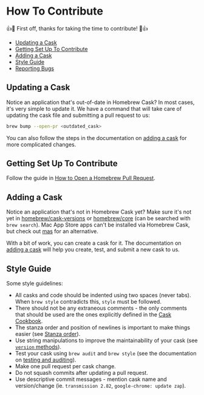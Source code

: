 # How To Contribute

:+1::tada: First off, thanks for taking the time to contribute! :tada::+1:

* [Updating a Cask](#updating-a-cask)
* [Getting Set Up To Contribute](#getting-set-up-to-contribute)
* [Adding a Cask](#adding-a-cask)
* [Style Guide](#style-guide)
* [Reporting Bugs](README.md#reporting-bugs)

## Updating a Cask

Notice an application that's out-of-date in Homebrew Cask? In most cases, it's very simple to update it. We have a command that will take care of updating the cask file and submitting a pull request to us:

```bash
brew bump --open-pr <outdated_cask>
```

You can also follow the steps in the documentation on [adding a cask](https://docs.brew.sh/Adding-Software-to-Homebrew#casks) for more complicated changes.

## Getting Set Up To Contribute

Follow the guide in [How to Open a Homebrew Pull Request](https://docs.brew.sh/How-To-Open-a-Homebrew-Pull-Request#cask-related-pull-request).

## Adding a Cask

Notice an application that's not in Homebrew Cask yet? Make sure it's not yet in [homebrew/cask-versions](https://github.com/Homebrew/homebrew-cask-versions) or [homebrew/core](https://github.com/Homebrew/homebrew-core) (can be searched with `brew search`). Mac App Store apps can't be installed via Homebrew Cask, but check out [mas](https://github.com/mas-cli/mas) for an alternative.

With a bit of work, you can create a cask for it. The documentation on [adding a cask](https://docs.brew.sh/Adding-Software-to-Homebrew#casks) will help you create, test, and submit a new cask to us.

## Style Guide

Some style guidelines:

* All casks and code should be indented using two spaces (never tabs). When `brew style` contradicts this, `style` must be followed.
* There should not be any extraneous comments - the only comments that should be used are the ones explicitly defined in the [Cask Cookbook](https://docs.brew.sh/Cask-Cookbook).
* The stanza order and position of newlines is important to make things easier (see [Stanza order](https://docs.brew.sh/Cask-Cookbook#stanza-order)).
* Use string manipulations to improve the maintainability of your cask (see [`version` methods](https://docs.brew.sh/Cask-Cookbook#version-methods)).
* Test your cask using `brew audit` and `brew style` (see the documentation on [testing and auditing](https://docs.brew.sh/Adding-Software-to-Homebrew#testing-and-auditing-the-cask)).
* Make one pull request per cask change.
* Do not squash commits after updating a pull request.
* Use descriptive commit messages - mention cask name and version/change (ie. `transmission 2.82`, `google-chrome: update zap`).
